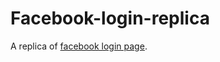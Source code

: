 # Facebook-login-replica
A replica of [facebook login page](https://anjalisingh00.github.io/Facebook-login-replica/facebook-login-replica/index.html).

